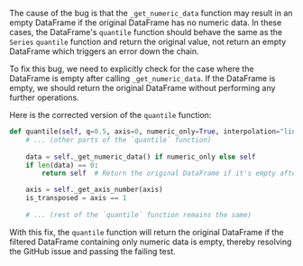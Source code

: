 The cause of the bug is that the `_get_numeric_data` function may result in an empty DataFrame if the original DataFrame has no numeric data. In these cases, the DataFrame's `quantile` function should behave the same as the `Series` `quantile` function and return the original value, not return an empty DataFrame which triggers an error down the chain.

To fix this bug, we need to explicitly check for the case where the DataFrame is empty after calling `_get_numeric_data`. If the DataFrame is empty, we should return the original DataFrame without performing any further operations.

Here is the corrected version of the `quantile` function:

```python
def quantile(self, q=0.5, axis=0, numeric_only=True, interpolation="linear"):
    # ... (other parts of the `quantile` function)
    
    data = self._get_numeric_data() if numeric_only else self
    if len(data) == 0:
        return self  # Return the original DataFrame if it's empty after filtering for numeric data

    axis = self._get_axis_number(axis)
    is_transposed = axis == 1
    
    # ... (rest of the `quantile` function remains the same)
```

With this fix, the `quantile` function will return the original DataFrame if the filtered DataFrame containing only numeric data is empty, thereby resolving the GitHub issue and passing the failing test.